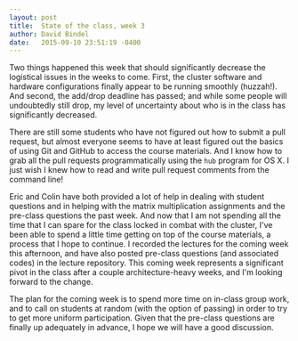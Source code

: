```yaml
---
layout: post
title:  State of the class, week 3
author: David Bindel
date:   2015-09-10 23:51:19 -0400
---
```


Two things happened this week that should significantly decrease the
logistical issues in the weeks to come.  First, the cluster software
and hardware configurations finally appear to be running smoothly
(huzzah!).  And second, the add/drop deadline has passed; and while
some people will undoubtedly still drop, my level of uncertainty about
who is in the class has significantly decreased.

There are still some students who have not figured out how to submit a
pull request, but almost everyone seems to have at least figured out
the basics of using Git and GitHub to access the course materials.
And I know how to grab all the pull requests programmatically using
the `hub` program for OS X.  I just wish I knew how to read and write
pull request comments from the command line!

Eric and Colin have both provided a lot of help in dealing with
student questions and in helping with the matrix multiplication
assignments and the pre-class questions the past week.  And now that I
am not spending all the time that I can spare for the class locked in
combat with the cluster, I've been able to spend a little time getting
on top of the course materials, a process that I hope to continue.  I
recorded the lectures for the coming week this afternoon, and have
also posted pre-class questions (and associated codes) in the lecture
repository.  This coming week represents a significant pivot in the
class after a couple architecture-heavy weeks, and I'm looking forward
to the change.

The plan for the coming week is to spend more time on in-class group
work, and to call on students at random (with the option of passing)
in order to try to get more uniform participation.  Given that the
pre-class questions are finally up adequately in advance, I hope we
will have a good discussion.

